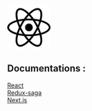 <img src="https://github.com/frmi2018/frmi2018/blob/main/assets/logos/react.png"  width="100" height=auto>

## Documentations :

[React](https://fr.reactjs.org/)  
[Redux-saga](https://redux-saga.js.org/)  
[Next.js](https://nextjs.org/)

